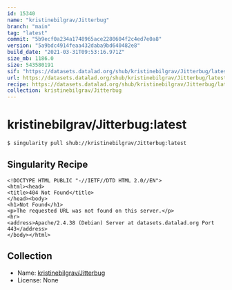 ```yaml
---
id: 15340
name: "kristinebilgrav/Jitterbug"
branch: "main"
tag: "latest"
commit: "5b9ecf0a234a1748965ace2280604f2c4ed7e0a8"
version: "5a9bdc4914feaa432daba9bd640482e8"
build_date: "2021-03-31T09:53:16.971Z"
size_mb: 1186.0
size: 543580191
sif: "https://datasets.datalad.org/shub/kristinebilgrav/Jitterbug/latest/2021-03-31-5b9ecf0a-5a9bdc49/5a9bdc4914feaa432daba9bd640482e8.sif"
url: https://datasets.datalad.org/shub/kristinebilgrav/Jitterbug/latest/2021-03-31-5b9ecf0a-5a9bdc49/
recipe: https://datasets.datalad.org/shub/kristinebilgrav/Jitterbug/latest/2021-03-31-5b9ecf0a-5a9bdc49/Singularity
collection: kristinebilgrav/Jitterbug
---
```


# kristinebilgrav/Jitterbug:latest

```bash
$ singularity pull shub://kristinebilgrav/Jitterbug:latest
```

## Singularity Recipe

```singularity
<!DOCTYPE HTML PUBLIC "-//IETF//DTD HTML 2.0//EN">
<html><head>
<title>404 Not Found</title>
</head><body>
<h1>Not Found</h1>
<p>The requested URL was not found on this server.</p>
<hr>
<address>Apache/2.4.38 (Debian) Server at datasets.datalad.org Port 443</address>
</body></html>
```

## Collection

 - Name: [kristinebilgrav/Jitterbug](https://github.com/kristinebilgrav/Jitterbug)
 - License: None

